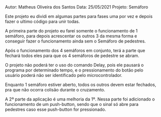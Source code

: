 Autor: Matheus Oliveira dos Santos
Data: 25/05/2021
Projeto: Semáforo

Este projeto eu dividi em algumas partes para fases uma por vez e depois fazer o ultimo código para unir todas.

A primeira parte do projeto eu farei somente o funcionamento de 1 semáforo, para depois acrescentar os outros 3 da mesma forma e conseguir fazer o funcionamento ainda sem o Semáforo de pedestres.

Após o funcionamento dos 4 semáforos em conjunto, terá a parte que fechará todos eles para que os 4 semáforos de pedestre se abram.

O projeto não poderá ter o uso do comando Delay, pois ele pausará o programa por determinado tempo, e o pressionamento do botão pelo usuário poderá não ser identificado pelo microcontrolador.

Enquanto 1 semáforo estiver aberto, todos os outros devem estar fechados, pra que não ocorra colisão durante o cruzamento.

A 2º parte da aplicação é uma melhoria da 1º. Nessa parte foi adicionado o funcionamento de um push-button, sendo que o sinal só abre para pedestres caso esse push-button for pressionado.